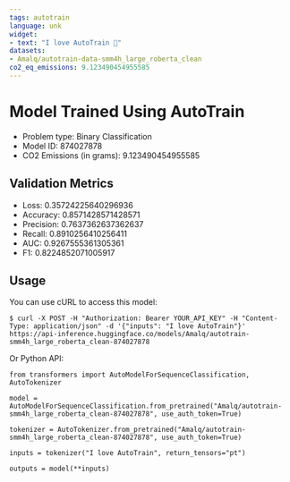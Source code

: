 ```yaml
---
tags: autotrain
language: unk
widget:
- text: "I love AutoTrain 🤗"
datasets:
- Amalq/autotrain-data-smm4h_large_roberta_clean
co2_eq_emissions: 9.123490454955585
---
```


# Model Trained Using AutoTrain

- Problem type: Binary Classification
- Model ID: 874027878
- CO2 Emissions (in grams): 9.123490454955585

## Validation Metrics

- Loss: 0.35724225640296936
- Accuracy: 0.8571428571428571
- Precision: 0.7637362637362637
- Recall: 0.8910256410256411
- AUC: 0.9267555361305361
- F1: 0.8224852071005917

## Usage

You can use cURL to access this model:

```
$ curl -X POST -H "Authorization: Bearer YOUR_API_KEY" -H "Content-Type: application/json" -d '{"inputs": "I love AutoTrain"}' https://api-inference.huggingface.co/models/Amalq/autotrain-smm4h_large_roberta_clean-874027878
```

Or Python API:

```
from transformers import AutoModelForSequenceClassification, AutoTokenizer

model = AutoModelForSequenceClassification.from_pretrained("Amalq/autotrain-smm4h_large_roberta_clean-874027878", use_auth_token=True)

tokenizer = AutoTokenizer.from_pretrained("Amalq/autotrain-smm4h_large_roberta_clean-874027878", use_auth_token=True)

inputs = tokenizer("I love AutoTrain", return_tensors="pt")

outputs = model(**inputs)
```